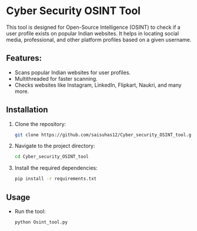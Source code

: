 # Cyber Security OSINT Tool

This tool is designed for Open-Source Intelligence (OSINT) to check if a user profile exists on popular Indian websites. It helps in locating social media, professional, and other platform profiles based on a given username.

## Features:
- Scans popular Indian websites for user profiles.
- Multithreaded for faster scanning.
- Checks websites like Instagram, LinkedIn, Flipkart, Naukri, and many more.


## Installation
1. Clone the repository:
    ```bash
    git clone https://github.com/saisuhas12/Cyber_security_OSINT_tool.git
    ```
2. Navigate to the project directory:
    ```bash
    cd Cyber_security_OSINT_tool
    ```
4. Install the required dependencies:
    ```bash
    pip install -r requirements.txt
    ```

## Usage
- Run the tool:
    ```bash
    python Osint_tool.py
    ```
